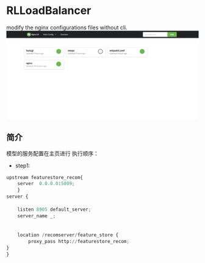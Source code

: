 # RLLoadBalancer
modify the nginx configurations files without cli.
<img src="resources/ui.jpg">

## 简介
模型的服务配置在主页进行
执行顺序：
- step1:

```python
upstream featurestore_recom{
    server  0.0.0.0:5009;
    }
server {

    listen 8905 default_server;
    server_name _;
 

	location /recomserver/feature_store {
        proxy_pass http://featurestore_recom;
}
}
```